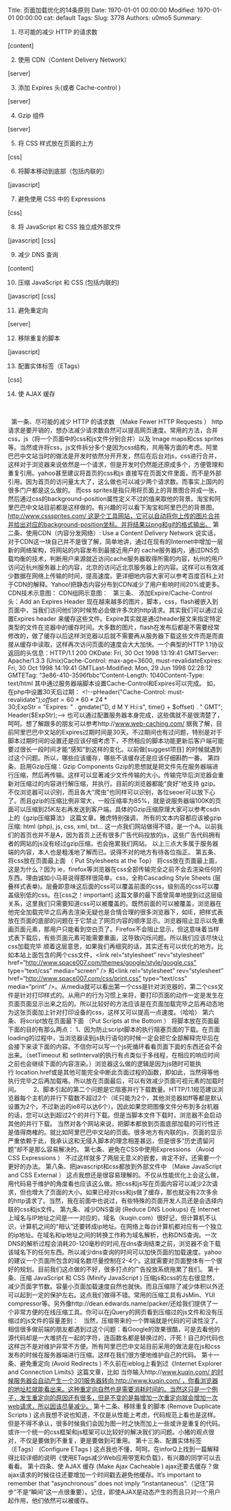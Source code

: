 Title: 页面加载优化的14条原则
Date: 1970-01-01 00:00:00
Modified: 1970-01-01 00:00:00
cat: default
Tags: 
Slug: 3778
Authors: u0mo5 
Summary: 




1. 尽可能的减少 HTTP 的请求数


[content]




2. 使用 CDN（Content Delivery Network）


[server]




3. 添加 Expires 头(或者 Cache-control )


[server]




4. Gzip 组件


[server]




5. 将 CSS 样式放在页面的上方


[css]




6. 将脚本移动到底部（包括内联的）


[javascript]




7. 避免使用 CSS 中的 Expressions


[css]




8. 将 JavaScript 和 CSS 独立成外部文件


[javascript] [css]




9. 减少 DNS 查询


[content]




10. 压缩 JavaScript 和 CSS (包括内联的)


[javascript] [css]




11. 避免重定向


[server]




12. 移除重复的脚本


[javascript]




13. 配置实体标签（ETags）


[css]




14. 使 AJAX 缓存

 


 
第一条、尽可能的减少 HTTP 的请求数 （Make Fewer HTTP Requests ）
http请求是要开销的，想办法减少请求数自然可以提高网页速度。常用的方法，合并css，js（将一个页面中的css和js文件分别合并）以及 Image maps和css sprites等。当然或许将css，js文件拆分多个是因为css结构，共用等方面的考虑。阿里巴巴中文站当时的做法是开发时依然分开开发，然后在后台对js，css进行合并，这样对于浏览器来说依然是一个请求，但是开发时仍然能还原成多个，方便管理和重复引用。yahoo甚至建议将首页的css和js 直接写在页面文件里面，而不是外部引用。因为首页的访问量太大了，这么做也可以减少两个请求数。而事实上国内的很多门户都是这么做的。
而css sprites是指只用将页面上的背景图合并成一张，然后通过css的background-position属性定义不过的值来取他的背景。淘宝和阿里巴巴中文站目前都是这样做的。有兴趣的可以看下淘宝和阿里巴巴的背景图。
http://www.csssprites.com/ 这是个工具网站，它可以自动将你上传的图片合并并给出对应的background-position坐标。并将结果以png和gif的格式输出。
第二条、使用CDN（内容分发网络）: Use a Content Delivery Network
说实话，对于CDN这一块自己并不是很了解，简单地讲，通过在现有的Internet中增加一层新的网络架构，将网站的内容发布到最接近用户的 cache服务器内，通过DNS负载均衡的技术，判断用户来源就近访问cache服务器取得所需的内容，杭州的用户访问近杭州服务器上的内容，北京的访问近北京服务器上的内容。这样可以有效减少数据在网络上传输的时间，提高速度。更详细地内容大家可以参考百度百科上对于CDN的解释。Yahoo!把静态内容分布到CDN减少了用户影响时间20%或更多。
CDN技术示意图：
CDN组网示意图：
 
第三条、 添加Expire/Cache-Control 头：Add an Expires Header
现在越来越多的图片，脚本，css，flash被嵌入到页面中，当我们访问他们的时候势必会做许多次的http请求。其实我们可以通过设置Expires header 来缓存这些文件。Expire其实就是通过header报文来指定特定类型的文件在览器中的缓存时间。大多数的图片，flash在发布后都是不需要经常修改的，做了缓存以后这样浏览器以后就不需要再从服务器下载这些文件而是而直接从缓存中读取，这样再次访问页面的速度会大大加快。一个典型的HTTP 1.1协议返回的头信息：HTTP/1.1 200 OKDate: Fri, 30 Oct 1998 13:19:41 GMTServer: Apache/1.3.3 (Unix)Cache-Control: max-age=3600, must-revalidateExpires: Fri, 30 Oct 1998 14:19:41 GMTLast-Modified: Mon, 29 Jun 1998 02:28:12 GMTETag: “3e86-410-3596fbbc”Content-Length: 1040Content-Type: text/html
其中通过服务器端脚本设置Cache-Control和Expires可以完成。
如，在php中设置30天后过期：
&lt;!--pHeader("Cache-Control: must-revalidate");$offset = 60 * 60 * 24 * 30;$ExpStr = "Expires: " . gmdate("D, d M Y H:i:s", time() + $offset) . " GMT";Header($ExpStr);--&gt;
也可以通过配置服务器本身完成，这些偶就不是很清楚了，呵呵。想了解跟多的朋友可以参考http://www.web-caching.com/
据我了解，目前阿里巴巴中文站的Expires过期时间是30天。不过期间也有过问题，特别是对于脚本过期时间的设置还是应该仔细考虑下，不然相应的脚本功能更新后客户端可能要过很长一段时间才能“感知”到这样的变化。以前做[suggest项目] 的时候就遇到过这个问题。所以，哪些应该缓存，哪些不该缓存还是应该仔细斟酌一番。
第四条、启用Gzip压缩：Gzip Components
Gzip的思想就是把文件先在服务器端进行压缩，然后再传输。这样可以显著减少文件传输的大小。传输完毕后浏览器会重新对压缩过的内容进行解压缩，并执行。目前的浏览器都能“良好”地支持 gzip。不仅浏览器可以识别，而且各大“爬虫”也同样可以识别，各位seoer可以放下心了。而且gzip的压缩比例非常大，一般压缩率为85%，就是说服务器端100K的页面可以压缩到25K左右再发送到客户端。具体的Gzip压缩原理大家可以参考csdn上的《gzip压缩算法》 这篇文章。雅虎特别强调， 所有的文本内容都应该被gzip压缩: html (php), js, css, xml, txt… 这一点我们网站做得不错，是一个A。以前我们的首页也并不是A，因为首页上还有很多广告代码投放的js，这些广告代码拥有者的网站的js没有经过gzip压缩，也会拖累我们网站。
以上三点大多属于服务器端的内容，本人也是粗浅地了解而已。说得不对的地方有待各位指正。
第五条、将css放在页面最上面 （ Put Stylesheets at the Top）
将css放在页面最上面，这是为什么？因为 ie，firefox等浏览器在css全部传输完全之前不会去渲染任何的东西。理由诚如小马哥说得那样很简单。css，全称Cascading Style Sheets (层叠样式表单)。层叠即意味这后面的css可以覆盖前面的css，级别高的css可以覆盖级别低的css。在[css之！important] 这篇文章的最下面曾简单地提到过这层级关系，这里我们只需要知道css可以被覆盖的。既然前面的可以被覆盖，浏览器在他完全加载完毕之后再去渲染无疑也是合情合理的很多浏览器下，如IE，把样式表放在页面的底部的问题在于它禁止了网页内容的顺序显示。浏览器阻止显示以免重画页面元素，那用户只能看到空白页了。Firefox不会阻止显示，但这意味着当样式表下载后，有些页面元素可能需要重画，这导致闪烁问题。所以我们应该尽快让css加载完毕
顺着这层意思，如果我们再细究的话，其实还有可以优化的地方。比如本站上面包含的两个css文件，&lt;link rel=“stylesheet” rev=“stylesheet” href=“http://www.space007.com/themes/google/style/google.css” type=“text/css” media=“screen” /&gt; 和&lt;link rel=“stylesheet” rev=“stylesheet” href=“http://www.space007.com/css/print.css” type=“text/css” media=“print” /&gt;。从media就可以看出第一个css是针对浏览器的，第二个css文件是针对打印样式的。从用户的行为习惯上来将，要打印页面的动作一定是发生在页面页面显示出来之后的。所以比较好的方法应该是在页面加载完毕之后再动态地为这张页面加上针对打印设备的css，这样又可以提高一点速度。（哈哈）
第六条、将script放在页面最下面 （Put Scripts at the Bottom ）
将脚本放在页面最下面的目的有那么两点： 1、因为防止script脚本的执行阻塞页面的下载。在页面loading的过程中，当浏览器读到js执行语句的时候一定会把它全部解释完毕后在会接下来读下面的内容。不信你可以写一个js死循环看看页面下面的东西还会不会出来。（setTimeout 和 setInterval的执行有点类似于多线程，在相应的响应时间之前也会继续下面的内容渲染。）浏览器这么做的逻辑是因为js随时可能执行 location.href或是其他可能完全中断此页面过程的函数，即如此，当然得等他执行完毕之后再加载咯。所以放在页面最后，可以有效减少页面可视元素的加载时间。        2、脚本引起的第二个问题是它阻塞并行下载数量。HTTP/1.1规范建议浏览器每个主机的并行下载数不超过2个（IE只能为2个，其他浏览器如ff等都是默认设置为2个，不过新出的ie8可以达6个）。因此如果您把图像文件分布到多台机器的话，您可以达到超过2个的并行下载。但是当脚本文件下载时，浏览器不会启动其他的并行下载。
当然对各个网站来说，把脚本都放到页面底部加载的可行性还是值得商榷的。就比如阿里巴巴中文站的页面。很多地方有内联的js，页面的显示严重依赖于此，我承认这和无侵入脚本的理念相差甚远，但是很多“历史遗留问题”却不是那么容易解决的。
第七条、避免在CSS中使用Expressions （Avoid CSS Expressions ）
不过这样就多了两层无意义的嵌套，肯定不好。还需要一个更好的办法。
第八条、把javascript和css都放到外部文件中 （Make JavaScript and CSS External ）
这点我想还是很容易理解的。不仅从性能优化上会这么做，用代码易于维护的角度看也应该这么做。把css和js写在页面内容可以减少2次请求，但也增大了页面的大小。如果已经对css和js做了缓存，那也就没有2次多余的http请求了。当然，我在前面中也说过，有些特殊的页面开发人员还是会选择内联的css和js文件。
第九条、减少DNS查询 (Reduce DNS Lookups)
在 Internet上域名与IP地址之间是一一对应的，域名（kuqin.com）很好记，但计算机不认识，计算机之间的“相认”还要转成ip地址。在网络上每台计算机都对应有一个独立的ip地址。在域名和ip地址之间的转换工作称为域名解析，也称DNS查询。一次DNS的解析过程会消耗20-120毫秒的时间,在dns查询结束之前，浏览器不会下载该域名下的任何东西。所以减少dns查询的时间可以加快页面的加载速度。yahoo的建议一个页面所包含的域名数尽量控制在2-4个。这就需要对页面整体有一个很好的规划。目前我们这点做的不好，很多打点的广告投放系统拖累了我们。
第十条、压缩 JavaScript 和 CSS (Minify JavaScript )
压缩js和css的左右很显然，减少页面字节数。容量小页面加载速度自然也就快。而且压缩除了减少体积以外还可以起到一定的保护左右。这点我们做得不错。常用的压缩工具有JsMin、YUI compressor等。另外像http://dean.edwards.name/packer/还给我们提供了一个非常方便的在线压缩工具。你可以在jQuery的网页看到压缩过的js文件和没有压缩过的js文件的容量差别：
 
当然，压缩带来的一个弊端就是代码的可读性没了。相信很多做前端的朋友都遇到过这个问题：看Google的效果很酷，可是去看他的源代码却是一大堆挤在一起的字符，连函数名都是替换过的，汗死！自己的代码也这样岂不是对维护非常不方便。所有阿里巴巴中文站目前采用的做法是在js和css发布的时候在服务器端进行压缩。这样在我们很方便地维护自己的代码。
第十一条、避免重定向 (Avoid Redirects )
不久前在ieblog上看到过《Internet Explorer and Connection Limits》这篇文章，比如 当你输入http://www.kuqin.com/ 的时候服务器会自动产生一个301服务器转向 http://www.kuqin.com/ ，你看浏览器的地址栏就能看出来。这种重定向自然也是需要消耗时间的。当然这只是一个例子，发生重定向的原因还有很多，但是不变的是每增加一次重定向就会增加一次web请求，所以因该尽量减少。
第十二条、移除重复的脚本 (Remove Duplicate Scripts )
这点我想不说也知道，不仅是从性能上考虑，代码规范上看也是这样。但是不得不承认，很多时候我们会因为图一时之快而加上一些或许是重复的代码。或许一个统一的css框架和js框架可以比较好的解决我们的问题。小猪的观点很对，不仅是要做到不重复，更是要做到可重用。
第十三条、配置实体标签（ETags） (Configure ETags )
这点我也不懂，呵呵。在inforQ上找到一篇解释得比较详细的说明《使用ETags减少Web应用带宽和负载》，有兴趣的同学可以去看看。
第十四条、使 AJAX 缓存 (Make Ajax Cacheable )
ajax还要去缓存？做ajax请求的时候往往还要增加一个时间戳去避免他缓存。It’s important to remember that “asynchronous” does not imply “instantaneous”.（记住“异步”不是“瞬间”这一点很重要）。记住，即使AJAX是动态产生的而且只对一个用户起作用，他们依然可以被缓存。
 
